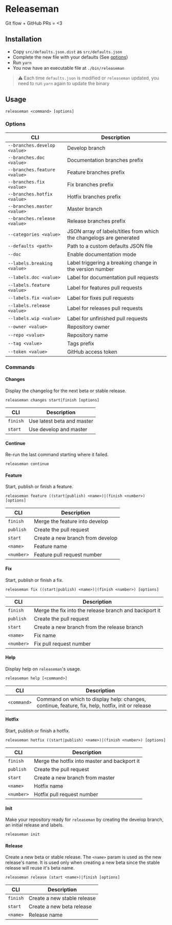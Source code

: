 # Releaseman
Git flow + GitHub PRs = <3

## Installation
- Copy `src/defaults.json.dist` as `src/defaults.json`
- Complete the new file with your defaults (See [options](#options))
- Run `yarn`
- You now have an executable file at `./bin/releaseman`

> :warning: Each time `defaults.json` is modified or `releaseman` updated, you need to run `yarn` again to update the binary

## Usage
`releaseman <command> [options]`

### Options
| CLI                          | Description                                                         |
| ---------------------------- | ------------------------------------------------------------------- |
| `--branches.develop <value>` | Develop branch                                                      |
| `--branches.doc <value>`     | Documentation branches prefix                                       |
| `--branches.feature <value>` | Feature branches prefix                                             |
| `--branches.fix <value>`     | Fix branches prefix                                                 |
| `--branches.hotfix <value>`  | Hotfix branches prefix                                              |
| `--branches.master <value>`  | Master branch                                                       |
| `--branches.release <value>` | Release branches prefix                                             |
| `--categories <value>`       | JSON array of labels/titles from which the changelogs are generated |
| `--defaults <path>`          | Path to a custom defaults JSON file                                 |
| `--doc`                      | Enable documentation mode                                           |
| `--labels.breaking <value>`  | Label triggering a breaking change in the version number            |
| `--labels.doc <value>`       | Label for documentation pull requests                               |
| `--labels.feature <value>`   | Label for features pull requests                                    |
| `--labels.fix <value>`       | Label for fixes pull requests                                       |
| `--labels.release <value>`   | Label for releases pull requests                                    |
| `--labels.wip <value>`       | Label for unfinished pull requests                                  |
| `--owner <value>`            | Repository owner                                                    |
| `--repo <value>`             | Repository name                                                     |
| `--tag <value>`              | Tags prefix                                                         |
| `--token <value>`            | GitHub access token                                                 |

### Commands
#### Changes
Display the changelog for the next beta or stable release.

`releaseman changes start|finish [options]`

| CLI      | Description                |
| -------- | -------------------------- |
| `finish` | Use latest beta and master |
| `start`  | Use develop and master     |

#### Continue
Re-run the last command starting where it failed.

`releaseman continue`

#### Feature
Start, publish or finish a feature.

`releaseman feature ((start|publish) <name>)|(finish <number>) [options]`

| CLI        | Description                      |
| ---------- | -------------------------------- |
| `finish`   | Merge the feature into develop   |
| `publish`  | Create the pull request          |
| `start`    | Create a new branch from develop |
| `<name>`   | Feature name                     |
| `<number>` | Feature pull request number      |

#### Fix
Start, publish or finish a fix.

`releaseman fix ((start|publish) <name>)|(finish <number>) [options]`

| CLI        | Description                                           |
| ---------- | ----------------------------------------------------- |
| `finish`   | Merge the fix into the release branch and backport it |
| `publish`  | Create the pull request                               |
| `start`    | Create a new branch from the release branch           |
| `<name>`   | Fix name                                              |
| `<number>` | Fix pull request number                               |

#### Help
Display help on `releaseman`'s usage.

`releaseman help [<command>]`

| CLI         | Description                                                                                      |
| ----------- | ------------------------------------------------------------------------------------------------ |
| `<command>` | Command on which to display help: changes, continue, feature, fix, help, hotfix, init or release |

#### Hotfix
Start, publish or finish a hotfix.

`releaseman hotfix ((start|publish) <name>)|(finish <number>) [options]`

| CLI        | Description                                  |
| ---------- | -------------------------------------------- |
| `finish`   | Merge the hotfix into master and backport it |
| `publish`  | Create the pull request                      |
| `start`    | Create a new branch from master              |
| `<name>`   | Hotfix name                                  |
| `<number>` | Hotfix pull request number                   |

#### Init
Make your repository ready for `releaseman` by creating the develop branch, an initial release and labels.

`releaseman init`

#### Release
Create a new beta or stable release.
The `<name>` param is used as the new release's name.
It is used only when creating a new beta since the stable release will reuse it's beta name.

`releaseman release (start <name>)|finish [options]`

| CLI      | Description                 |
| -------- | --------------------------- |
| `finish` | Create a new stable release |
| `start`  | Create a new beta release   |
| `<name>` | Release name                |
